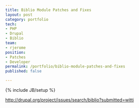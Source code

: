 ```yaml
---
title: Biblio Module Patches and Fixes
layout: post
category: portfolio
tech:
- PHP
- Drupal
- Biblio
team:
- rjerome
position:
- Patches
- Developer
permalink: /portfolio/biblio-module-patches-and-fixes
published: false

---
```

{% include JB/setup %}
<div id="node-215" class="node node-portfolio node-promoted node-unpublished">
  <div class="content clearfix">
    <div class="field field-name-body field-type-text-with-summary field-label-hidden"><div class="field-items"><div class="field-item even"><p><a href="http://drupal.org/project/issues/search/biblio?submitted=witti">http://drupal.org/project/issues/search/biblio?submitted=witti</a></p>
</div></div></div>  </div>
</div>
